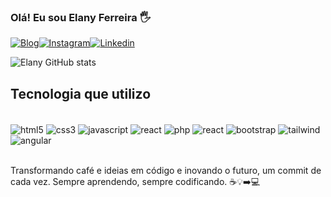 ### Olá! Eu sou Elany Ferreira 🖐️

[![Blog](https://img.shields.io/website-up-down-green-red/http/monip.org.svg)](https://elany-portfoliodev.vercel.app/)[![Instagram](https://img.shields.io/badge/Instagram-E4405F?style=for-the-badge&logo=instagram&logoColor=white)](https://elany-portfoliodev.vercel.app)[![Linkedin](https://img.shields.io/badge/LinkedIn-0077B5?style=for-the-badge&logo=linkedin&logoColor=white)](https://elany-portfoliodev.vercel.app)

![Elany GitHub stats](https://github-readme-stats.vercel.app/api?username=ElanyFS&show_icons=true&theme=radical)

## Tecnologia que utilizo

<div style="display: inline_block">
<br/>
<img align="center" alt="html5" src="https://img.shields.io/badge/HTML5-E34F26?style=for-the-badge&logo=html5&logoColor=white" />
<img align="center" alt="css3" src="https://img.shields.io/badge/CSS3-1572B6?style=for-the-badge&logo=css3&logoColor=white" />
<img align="center" alt="javascript" src="    https://img.shields.io/badge/JavaScript-323330?style=for-the-badge&logo=javascript&logoColor=F7DF1E" />
<img align="center" alt="react" src="https://img.shields.io/badge/HTML5-E34F26?style=for-the-badge&logo=html5&logoColor=white" />
<img align="center" alt="php" src="https://img.shields.io/badge/PHP-777BB4?style=for-the-badge&logo=php&logoColor=white" />
<img align="center" alt="react" src="    https://img.shields.io/badge/React-20232A?style=for-the-badge&logo=react&logoColor=61DAFB" />
<img align="center" alt="bootstrap" src="https://img.shields.io/badge/Bootstrap-563D7C?style=for-the-badge&logo=bootstrap&logoColor=white" />
<img align="center" alt="tailwind" src="https://img.shields.io/badge/Tailwind_CSS-38B2AC?style=for-the-badge&logo=tailwind-css&logoColor=white" />
<img align="center" alt="angular" src="    https://img.shields.io/badge/Angular-DD0031?style=for-the-badge&logo=angular&logoColor=white" />

</div>

<br/>

Transformando café e ideias em código e inovando o futuro, um commit de cada vez. Sempre aprendendo, sempre codificando. ☕💡➡️💻


